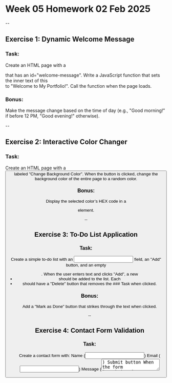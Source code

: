 # Week 05 Homework 02 Feb 2025

--

## Exercise 1: Dynamic Welcome Message

### Task:
Create an HTML page with a <div> that has an id="welcome-message".
Write a JavaScript function that sets the inner text of this <div> to "Welcome to My Portfolio!".
Call the function when the page loads.

### Bonus:
Make the message change based on the time of day (e.g., "Good morning!" if before 12 PM, "Good evening!" otherwise).

--

## Exercise 2: Interactive Color Changer

### Task:
Create an HTML page with a <button> labeled "Change Background Color".
When the button is clicked, change the background color of the entire page to a random color.

### Bonus:
Display the selected color’s HEX code in a <p> element.

--

## Exercise 3: To-Do List Application

### Task:
Create a simple to-do list with an <input> field, an "Add" button, and an empty <ul>.
When the user enters text and clicks "Add", a new <li> should be added to the list.
Each <li> should have a "Delete" button that removes the ### Task when clicked.

### Bonus:
Add a "Mark as Done" button that strikes through the text when clicked.

--

## Exercise 4: Contact Form Validation

### Task:
Create a contact form with:
Name (<input type="text">)
Email (<input type="email">)
Message (<textarea>)
Submit button
When the form is submitted:
Validate that all fields are filled.
Ensure the email has a valid format.
Display an error message if validation fails.
If validation passes, display a "Form submitted successfully!" message.

### Bonus:
Prevent form submission if there are validation errors.

--

## Exercise 5: Image Gallery with Lightbox Effect

### Task:
Display a list of images in a grid layout.
When a user clicks on an image, open it in a full-screen lightbox (a larger version displayed in the center of the screen with a dark background).
Include a "Close" button to exit the lightbox view.

### Bonus:
Add "Next" and "Previous" buttons to navigate between images.

--

## Exercise 6: Keyboard Event Handler (Typing Speed Test)

### Task:
Create a text area and display a countdown timer of 30 seconds.
Start the timer when the user begins typing.
When time is up, display the number of words typed.

### Bonus:
Highlight mistyped words in red. (Use dictionary data to check wrong spellings)

--

## Exercise 7: Dropdown Menu with JavaScript

### Task:
Create a navigation menu where clicking a button toggles the visibility of a dropdown list.
Clicking anywhere outside the menu should close it.

### Bonus:
Add smooth animation when showing and hiding the dropdown.

--

## Exercise 8: Countdown Timer

### Task:
Allow users to input a number of seconds in an <input> field.
When they click "Start Timer", begin counting down.
When the timer reaches 0, display "Time's up!".

### Bonus:
Add a "Pause" and "Reset" button.

-- 

End